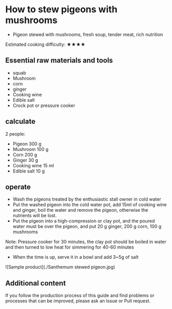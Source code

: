 # How to stew pigeons with mushrooms

- Pigeon stewed with mushrooms, fresh soup, tender meat, rich nutrition

Estimated cooking difficulty: ★★★★

## Essential raw materials and tools

* squab
* Mushroom
* corn
* ginger
* Cooking wine
* Edible salt
* Crock pot or pressure cooker

## calculate

2 people:

* Pigeon 300 g
* Mushroom 100 g
* Corn 200 g
* Ginger 30 g
* Cooking wine 15 ml
* Edible salt 10 g

## operate

* Wash the pigeons treated by the enthusiastic stall owner in cold water
* Put the washed pigeon into the cold water pot, add 15ml of cooking wine and ginger, boil the water and remove the pigeon, otherwise the nutrients will be lost.
* Put the pigeon into a high-compression or clay pot, and the poured water must be over the pigeon, and put 20 g ginger, 200 g corn, 100 g mushrooms

Note: Pressure cooker for 30 minutes, the clay pot should be boiled in water and then turned to low heat for simmering for 40-60 minutes
* When the time is up, serve it in a bowl and add 3~5g of salt

![Sample product](./Santhemum stewed pigeon.jpg)

## Additional content

If you follow the production process of this guide and find problems or processes that can be improved, please ask an Issue or Pull request.